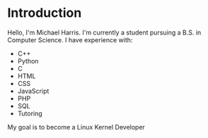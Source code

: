 # Introduction
Hello, I'm Michael Harris. I'm currently a student pursuing a B.S. in Computer Science.
I have experience with:
- C++
- Python
- C
- HTML
- CSS
- JavaScript
- PHP
- SQL
- Tutoring

My goal is to become a Linux Kernel Developer

